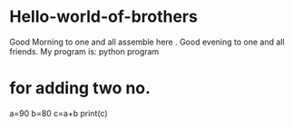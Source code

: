 # Hello-world-of-brothers
Good Morning to one and all assemble here .
Good evening to one and all friends.
My program is: python program
# for adding two no.
a=90
b=80
c=a+b
print(c)
